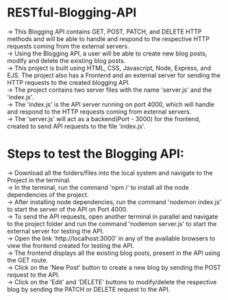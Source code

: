 # RESTful-Blogging-API
-> This Blogging API contains GET, POST, PATCH, and DELETE HTTP methods and will be able to handle and respond to the respective HTTP requests coming from the external servers.<br>
-> Using the Blogging API, a user will be able to create new blog posts, modify and delete the existing blog posts.<br>
-> This project is built using HTML, CSS, Javascript, Node, Express, and EJS. The project also has a Frontend and an external server for sending the HTTP requests to the created blogging API.<br>
-> The project contains two server files with the name 'server.js' and the 'index.js'.<br> 
-> The 'index.js' is the API server running on port 4000, which will handle and respond to the HTTP requests coming from external servers.<br>
-> The 'server.js' will act as a backend(Port - 3000) for the frontend, created to send API requests to the file 'index.js'.<br>

# Steps to test the Blogging API:
-> Download all the folders/files into the local system and navigate to the Project in the terminal.<br>
-> In the terminal, run the command 'npm i' to install all the node dependencies of the project.<br>
-> After installing node dependencies, run the command 'nodemon index.js' to start the server of the API on Port 4000.<br>
-> To send the API requests, open another terminal in parallel and navigate to the project folder and run the command 'nodemon server.js' to start the external server for testing the API.<br>
-> Open the link 'http://localhost:3000' in any of the available browsers to view the frontend created for testing the API.<br>
-> The frontend displays all the existing blog posts, present in the API using the GET route.<br>
-> Click on the 'New Post' button to create a new blog by sending the POST request to the API.<br>
-> Click on the 'Edit' and 'DELETE' buttons to modify/delete the respective blog by sending the PATCH or DELETE request to the API.<br>
